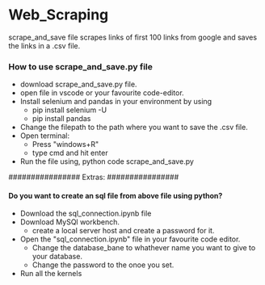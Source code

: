 # Web_Scraping
scrape_and_save file scrapes links of first 100 links from google and saves the links in a .csv file.

### How to use scrape_and_save.py file
* download scrape_and_save.py file.
* open file in vscode or your favourite code-editor.
* Install selenium and pandas in your environment by using
  * pip install selenium -U
  * pip install pandas
* Change the filepath to the path where you want to save the .csv file.
* Open terminal:
  * Press "windows+R"
  * type cmd and hit enter
* Run the file using, python code scrape_and_save.py





################ Extras: ################
  #### Do you want to create an sql file from above file using python?
  * Download the sql_connection.ipynb file
  * Download MySQl workbench.
    * create a local server host and create a password for it.
  * Open the "sql_connection.ipynb" file in your favourite code editor.
    * Change the database_bane to whathever name you want to give to your database.
    * Change the password to the onoe you set.
  * Run all the kernels
